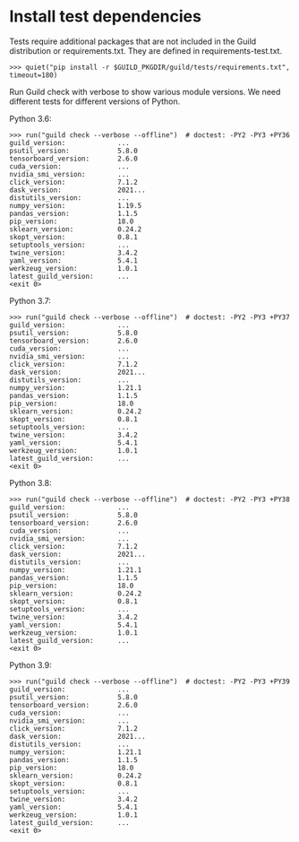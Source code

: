 # Install test dependencies

Tests require additional packages that are not included in the Guild
distribution or requirements.txt. They are defined in
requirements-test.txt.

    >>> quiet("pip install -r $GUILD_PKGDIR/guild/tests/requirements.txt", timeout=180)

Run Guild check with verbose to show various module versions. We need
different tests for different versions of Python.

Python 3.6:

    >>> run("guild check --verbose --offline")  # doctest: -PY2 -PY3 +PY36
    guild_version:             ...
    psutil_version:            5.8.0
    tensorboard_version:       2.6.0
    cuda_version:              ...
    nvidia_smi_version:        ...
    click_version:             7.1.2
    dask_version:              2021...
    distutils_version:         ...
    numpy_version:             1.19.5
    pandas_version:            1.1.5
    pip_version:               18.0
    sklearn_version:           0.24.2
    skopt_version:             0.8.1
    setuptools_version:        ...
    twine_version:             3.4.2
    yaml_version:              5.4.1
    werkzeug_version:          1.0.1
    latest_guild_version:      ...
    <exit 0>

Python 3.7:

    >>> run("guild check --verbose --offline")  # doctest: -PY2 -PY3 +PY37
    guild_version:             ...
    psutil_version:            5.8.0
    tensorboard_version:       2.6.0
    cuda_version:              ...
    nvidia_smi_version:        ...
    click_version:             7.1.2
    dask_version:              2021...
    distutils_version:         ...
    numpy_version:             1.21.1
    pandas_version:            1.1.5
    pip_version:               18.0
    sklearn_version:           0.24.2
    skopt_version:             0.8.1
    setuptools_version:        ...
    twine_version:             3.4.2
    yaml_version:              5.4.1
    werkzeug_version:          1.0.1
    latest_guild_version:      ...
    <exit 0>

Python 3.8:

    >>> run("guild check --verbose --offline")  # doctest: -PY2 -PY3 +PY38
    guild_version:             ...
    psutil_version:            5.8.0
    tensorboard_version:       2.6.0
    cuda_version:              ...
    nvidia_smi_version:        ...
    click_version:             7.1.2
    dask_version:              2021...
    distutils_version:         ...
    numpy_version:             1.21.1
    pandas_version:            1.1.5
    pip_version:               18.0
    sklearn_version:           0.24.2
    skopt_version:             0.8.1
    setuptools_version:        ...
    twine_version:             3.4.2
    yaml_version:              5.4.1
    werkzeug_version:          1.0.1
    latest_guild_version:      ...
    <exit 0>

Python 3.9:

    >>> run("guild check --verbose --offline")  # doctest: -PY2 -PY3 +PY39
    guild_version:             ...
    psutil_version:            5.8.0
    tensorboard_version:       2.6.0
    cuda_version:              ...
    nvidia_smi_version:        ...
    click_version:             7.1.2
    dask_version:              2021...
    distutils_version:         ...
    numpy_version:             1.21.1
    pandas_version:            1.1.5
    pip_version:               18.0
    sklearn_version:           0.24.2
    skopt_version:             0.8.1
    setuptools_version:        ...
    twine_version:             3.4.2
    yaml_version:              5.4.1
    werkzeug_version:          1.0.1
    latest_guild_version:      ...
    <exit 0>

